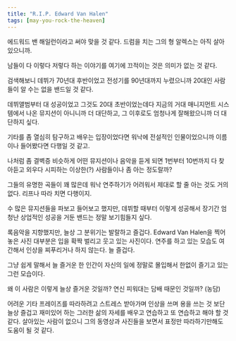 ```yaml
---
title: "R.I.P. Edward Van Halen"
tags: [may-you-rock-the-heaven]
---
```


에드워드 밴 해일런이라고 써야 맞을 것 같다. 드럼을 치는 그의 형 알렉스는 아직 살아있으니까. 

남들이 다 이렇다 저렇다 하는 이야기를 여기에 끄적이는 것은 의미가 없는 것 같다. 

검색해보니 데뷔가 70년대 후반이었고 전성기를 90년대까지 누렸으니까 20대인 사람들이 알 수는 없을 밴드일 것 같다. 

데뷔앨범부터 대 성공이었고 그것도 20대 초반이었는데다 지금의 거대 매니지먼트 시스템에서 나온 뮤지션이 아니니까 더 대단하고, 그 이후로도 엄청나게 잘해왔으니까 더 대단하지 싶다. 

기타를 좀 열심히 탐구하고 배우는 입장이었다면 워낙에 전설적인 인물이었으니까 이름이나 들어봤다면 다행일 것 같고.

나처럼 좀 결벽증 비슷하게 어떤 뮤지션이나 음악을 듣게 되면 1번부터 10번까지 다 찾아듣고 외우다 시피하는 이상한(?) 사람들이나 좀 아는 정도랄까?

그들의 유명한 곡들이 꽤 많은데 워낙 연주하기가 어려워서 제대로 할 줄 아는 것도 거의 없다. 리프나 따라 치면 다행이지.

수 많은 뮤지션들을 파보고 들어보고 했지만, 데뷔할 때부터 이렇게 성공해서 장기간 엄청난 상업적인 성공을 거둔 밴드는 정말 보기힘들지 싶다. 

록음악을 지향했지만, 늘상 그 분위기는 발랄하고 즐겁다. Edward Van Halen을 찍어 놓은 사진 대부분은 입을 확짝 벌리고 웃고 있는 사진이다. 연주를 하고 있는 모습도 여간해서 인상을 찌푸리거나 하지 않는다. 늘 즐겁다. 

그냥 쉽게 말해서 늘 즐거운 한 인간이 자신의 일에 정말로 몰입해서 한없이 즐기고 있는 그런 모습이다. 

왜 이 사람은 이렇게 늘상 즐거운 것일까? 연신 피워대는 담배 때문인 것일까? (농담) 

어려운 기타 프레이즈를 따라하려고 스트레스 받아가며 인상을 쓰며 용을 쓰는 것 보단 늘상 즐겁고 재미있어 하는 그러한 삶의 자세를 배우고 연습하고 또 연습하고 해야 할 것 같다. 살아있는 사람이 없으니 그의 동영상과 사진들을 보면서 표정만 따라하기만해도 도움이 될 것 같다. 


